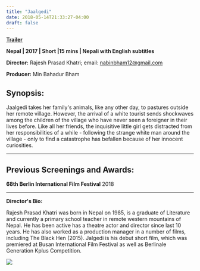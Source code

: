 ```yaml
---
title: "Jaalgedi"
date: 2018-05-14T21:33:27-04:00
draft: false
---
```


[**Trailer**](https://www.youtube.com/watch?v=oKHnB5w1zYE)

**Nepal | 2017 | Short |15 mins | Nepali with English subtitles**

**Director:** Rajesh Prasad Khatri; email: nabinbham12@gmail.com

**Producer:** Min Bahadur Bham

## Synopsis:

Jaalgedi takes her family's animals, like any other day, to pastures outside her remote village. However, the arrival of a white tourist sends shockwaves among the children of the village who have never seen a foreigner in their lives before. Like all her friends, the inquisitive little girl gets distracted from her responsibilities of a while - following the strange white man around the village - only to find a catastrophe has befallen because of her innocent curiosities.

---

## Previous Screenings and Awards:

**68th Berlin International Film Festival** 2018

---

**Director's Bio:**

Rajesh Prasad Khatri was born in Nepal on 1985, is a graduate of Literature and currently a primary school teacher in remote western mountains of Nepal. He has been active has a theatre actor and director since last 10 years. He has also worked as a production manager in a number of films, including The Black Hen (2015). Jalgedi is his debut short film, which was premiered at Busan International Film Festival as well as Berlinale Generation Kplus Competition.

![](/images/jaalgedi.jpg)